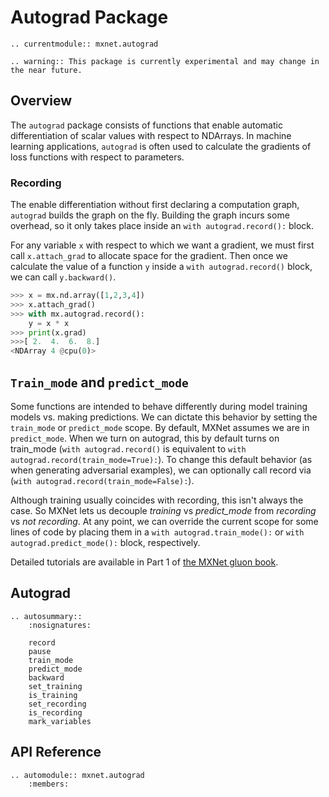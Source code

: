 # Autograd Package


```eval_rst
.. currentmodule:: mxnet.autograd
```

```eval_rst
.. warning:: This package is currently experimental and may change in the near future.
```

## Overview

The ``autograd`` package consists of functions that enable automatic
differentiation of scalar values with respect to NDArrays.
In machine learning applications,
``autograd`` is often used to calculate the gradients
of loss functions with respect to parameters.



### Recording

The enable differentiation without first declaring a computation graph,
``autograd`` builds the graph on the fly.
Building the graph incurs some overhead,
so it only takes place inside an ``with autograd.record():`` block.

For any variable ``x`` with respect to which we want a gradient,
we must first call ``x.attach_grad`` to allocate space for the gradient.
Then once we calculate the value of a function ``y``
inside a ``with autograd.record()`` block, we can call ``y.backward()``.

```python
>>> x = mx.nd.array([1,2,3,4])
>>> x.attach_grad()
>>> with mx.autograd.record():
    y = x * x
>>> print(x.grad)
>>>[ 2.  4.  6.  8.]
<NDArray 4 @cpu(0)>
```


## ``Train_mode`` and ``predict_mode``

Some functions are intended to behave differently
during model training models vs. making predictions.
We can dictate this behavior by setting the ``train_mode`` or ``predict_mode`` scope.
By default, MXNet assumes we are in ``predict_mode``.
When we turn on autograd, this by default turns on train_mode
(``with autograd.record()`` is equivalent to
``with autograd.record(train_mode=True):``).
To change this default behavior
(as when generating adversarial examples),
we can optionally call record via
(``with autograd.record(train_mode=False):``).

Although training usually coincides with recording,
this isn't always the case.
So MXNet lets us decouple *training* vs *predict_mode* from
*recording* vs *not recording*.
At any point, we can override the current scope
for some lines of code by placing them
in a ``with autograd.train_mode():``
or ``with autograd.predict_mode():`` block, respectively.

Detailed tutorials are available in Part 1 of
[the MXNet gluon book](http://gluon.mxnet.io/).






<script type="text/javascript" src='../../_static/js/auto_module_index.js'></script>

## Autograd

```eval_rst
.. autosummary::
    :nosignatures:

    record
    pause
    train_mode
    predict_mode
    backward
    set_training
    is_training
    set_recording
    is_recording
    mark_variables
```

## API Reference

<script type="text/javascript" src='../../_static/js/auto_module_index.js'></script>

```eval_rst
.. automodule:: mxnet.autograd
    :members:
```

<script>auto_index("api-reference");</script>
